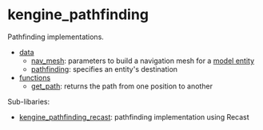 # kengine_pathfinding

Pathfinding implementations.

* [data](data)
	* [nav_mesh](data/nav_mesh.md): parameters to build a navigation mesh for a [model entity](../instance/)
	* [pathfinding](data/pathfinding.md): specifies an entity's destination
* [functions](functions)
	* [get_path](functions/get_path.md): returns the path from one position to another

Sub-libaries:
* [kengine_pathfinding_recast](recast): pathfinding implementation using Recast
